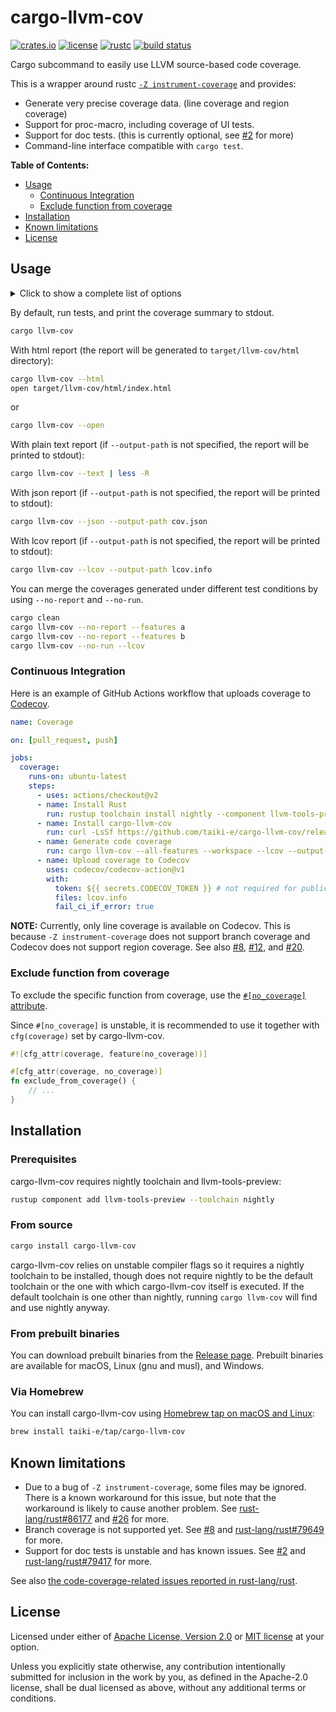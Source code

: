 # cargo-llvm-cov

[![crates.io](https://img.shields.io/crates/v/cargo-llvm-cov?style=flat-square&logo=rust)](https://crates.io/crates/cargo-llvm-cov)
[![license](https://img.shields.io/badge/license-Apache--2.0_OR_MIT-blue?style=flat-square)](#license)
[![rustc](https://img.shields.io/badge/rustc-stable-blue?style=flat-square&logo=rust)](https://www.rust-lang.org)
[![build status](https://img.shields.io/github/workflow/status/taiki-e/cargo-llvm-cov/CI/main?style=flat-square&logo=github)](https://github.com/taiki-e/cargo-llvm-cov/actions)

Cargo subcommand to easily use LLVM source-based code coverage.

This is a wrapper around rustc [`-Z instrument-coverage`][instrument-coverage] and provides:

- Generate very precise coverage data. (line coverage and region coverage)
- Support for proc-macro, including coverage of UI tests.
- Support for doc tests. (this is currently optional, see [#2] for more)
- Command-line interface compatible with `cargo test`.

**Table of Contents:**

- [Usage](#usage)
  - [Continuous Integration](#continuous-integration)
  - [Exclude function from coverage](#exclude-function-from-coverage)
- [Installation](#installation)
- [Known limitations](#known-limitations)
- [License](#license)

## Usage

<details>
<summary>Click to show a complete list of options</summary>

<!-- readme-long-help:start -->
```console
$ cargo llvm-cov --help
cargo-llvm-cov

Cargo subcommand to easily use LLVM source-based code coverage (-Z instrument-coverage).

Use -h for short descriptions and --help for more details.

USAGE:
    cargo llvm-cov [OPTIONS] [-- <ARGS>...]

ARGS:
    <ARGS>...
            Arguments for the test binary

OPTIONS:
    -h, --help
            Print help information

    -V, --version
            Print version information

        --json
            Export coverage data in "json" format

            If --output-path is not specified, the report will be printed to stdout.

            This internally calls `llvm-cov export -format=text`. See
            <https://llvm.org/docs/CommandGuide/llvm-cov.html#llvm-cov-export> for more.

        --lcov
            Export coverage data in "lcov" format

            If --output-path is not specified, the report will be printed to stdout.

            This internally calls `llvm-cov export -format=lcov`. See
            <https://llvm.org/docs/CommandGuide/llvm-cov.html#llvm-cov-export> for more.

        --text
            Generate coverage report in “text” format

            If --output-path or --output-dir is not specified, the report will be printed to stdout.

            This internally calls `llvm-cov show -format=text`. See
            <https://llvm.org/docs/CommandGuide/llvm-cov.html#llvm-cov-show> for more.

        --html
            Generate coverage report in "html" format

            If --output-dir is not specified, the report will be generated in `target/llvm-cov/html`
            directory.

            This internally calls `llvm-cov show -format=html`. See
            <https://llvm.org/docs/CommandGuide/llvm-cov.html#llvm-cov-show> for more.

        --open
            Generate coverage reports in "html" format and open them in a browser after the
            operation.

            See --html for more.

        --summary-only
            Export only summary information for each file in the coverage data

            This flag can only be used together with either --json or --lcov.

        --output-path <PATH>
            Specify a file to write coverage data into.

            This flag can only be used together with --json, --lcov, or --text. See --output-dir for
            --html and --open.

        --output-dir <DIRECTORY>
            Specify a directory to write coverage report into (default to `target/llvm-cov`).

            This flag can only be used together with --text, --html, or --open. See also --output-
            path.

        --ignore-filename-regex <PATTERN>
            Skip source code files with file paths that match the given regular expression

        --doctests
            Including doc tests (unstable)

            This flag is unstable. See <https://github.com/taiki-e/cargo-llvm-cov/issues/2> for
            more.

        --no-report
            Run tests, but don't generate coverage report

        --no-run
            Generate coverage report without running tests

        --no-fail-fast
            Run all tests regardless of failure

    -q, --quiet
            Display one character per test instead of one line

        --lib
            Test only this package's library unit tests

        --bin <NAME>...
            Test only the specified binary

        --bins
            Test all binaries

        --example <NAME>...
            Test only the specified example

        --examples
            Test all examples

        --test <NAME>...
            Test only the specified test target

        --tests
            Test all tests

        --bench <NAME>...
            Test only the specified bench target

        --benches
            Test all benches

        --all-targets
            Test all targets

        --doc
            Test only this library's documentation (unstable)

            This flag is unstable because it automatically enables --doctests flag. See
            <https://github.com/taiki-e/cargo-llvm-cov/issues/2> for more.

    -p, --package <SPEC>...
            Package to run tests for

        --workspace
            Test all packages in the workspace [aliases: all]

        --exclude <SPEC>...
            Exclude packages from the test

    -j, --jobs <N>
            Number of parallel jobs, defaults to # of CPUs

        --release
            Build artifacts in release mode, with optimizations

        --profile <PROFILE-NAME>
            Build artifacts with the specified profile

        --features <FEATURES>...
            Space or comma separated list of features to activate

        --all-features
            Activate all available features

        --no-default-features
            Do not activate the `default` feature

        --target <TRIPLE>
            Build for the target triple

            When this option is used, coverage for proc-macro and build script will not be displayed
            because cargo does not pass RUSTFLAGS to them.

        --manifest-path <PATH>
            Path to Cargo.toml

    -v, --verbose
            Use verbose output

            Use -vv (-vvv) to propagate verbosity to cargo.

        --color <WHEN>
            Coloring [possible values: auto, always, never]

        --frozen
            Require Cargo.lock and cache are up to date

        --locked
            Require Cargo.lock is up to date

        --offline
            Run without accessing the network

    -Z <FLAG>...
            Unstable (nightly-only) flags to Cargo
```
<!-- readme-long-help:end -->

</details>

By default, run tests, and print the coverage summary to stdout.

```sh
cargo llvm-cov
```

With html report (the report will be generated to `target/llvm-cov/html` directory):

```sh
cargo llvm-cov --html
open target/llvm-cov/html/index.html
```

or

```sh
cargo llvm-cov --open
```

With plain text report (if `--output-path` is not specified, the report will be printed to stdout):

```sh
cargo llvm-cov --text | less -R
```

With json report (if `--output-path` is not specified, the report will be printed to stdout):

```sh
cargo llvm-cov --json --output-path cov.json
```

With lcov report (if `--output-path` is not specified, the report will be printed to stdout):

```sh
cargo llvm-cov --lcov --output-path lcov.info
```

You can merge the coverages generated under different test conditions by using `--no-report` and `--no-run`.

```sh
cargo clean
cargo llvm-cov --no-report --features a
cargo llvm-cov --no-report --features b
cargo llvm-cov --no-run --lcov
```


### Continuous Integration

Here is an example of GitHub Actions workflow that uploads coverage to [Codecov].

```yaml
name: Coverage

on: [pull_request, push]

jobs:
  coverage:
    runs-on: ubuntu-latest
    steps:
      - uses: actions/checkout@v2
      - name: Install Rust
        run: rustup toolchain install nightly --component llvm-tools-preview
      - name: Install cargo-llvm-cov
        run: curl -LsSf https://github.com/taiki-e/cargo-llvm-cov/releases/latest/download/cargo-llvm-cov-x86_64-unknown-linux-gnu.tar.gz | tar xzf - -C ~/.cargo/bin
      - name: Generate code coverage
        run: cargo llvm-cov --all-features --workspace --lcov --output-path lcov.info
      - name: Upload coverage to Codecov
        uses: codecov/codecov-action@v1
        with:
          token: ${{ secrets.CODECOV_TOKEN }} # not required for public repos
          files: lcov.info
          fail_ci_if_error: true
```

**NOTE:** Currently, only line coverage is available on Codecov. This is because `-Z instrument-coverage` does not support branch coverage and Codecov does not support region coverage. See also [#8], [#12], and [#20].

### Exclude function from coverage

To exclude the specific function from coverage, use the [`#[no_coverage]` attribute][rust-lang/rust#84605].

Since `#[no_coverage]` is unstable, it is recommended to use it together with `cfg(coverage)` set by cargo-llvm-cov.

```rust
#![cfg_attr(coverage, feature(no_coverage))]

#[cfg_attr(coverage, no_coverage)]
fn exclude_from_coverage() {
    // ...
}
```

## Installation

<!-- omit in toc -->
### Prerequisites

cargo-llvm-cov requires nightly
toolchain and llvm-tools-preview:

```sh
rustup component add llvm-tools-preview --toolchain nightly
```

<!-- omit in toc -->
### From source

```sh
cargo install cargo-llvm-cov
```

cargo-llvm-cov relies on unstable compiler flags so it requires a nightly
toolchain to be installed, though does not require nightly to be the default
toolchain or the one with which cargo-llvm-cov itself is executed. If the default
toolchain is one other than nightly, running `cargo llvm-cov` will find and use
nightly anyway.

<!-- omit in toc -->
### From prebuilt binaries

You can download prebuilt binaries from the [Release page](https://github.com/taiki-e/cargo-llvm-cov/releases).
Prebuilt binaries are available for macOS, Linux (gnu and musl), and Windows.

<!-- omit in toc -->
### Via Homebrew

You can install cargo-llvm-cov using [Homebrew tap on macOS and Linux](https://github.com/taiki-e/homebrew-tap/blob/main/Formula/cargo-llvm-cov.rb):

```sh
brew install taiki-e/tap/cargo-llvm-cov
```

## Known limitations

- Due to a bug of `-Z instrument-coverage`, some files may be ignored. There is a known workaround for this issue, but note that the workaround is likely to cause another problem. See [rust-lang/rust#86177] and [#26] for more.
- Branch coverage is not supported yet. See [#8] and [rust-lang/rust#79649] for more.
- Support for doc tests is unstable and has known issues. See [#2] and [rust-lang/rust#79417] for more.

See also [the code-coverage-related issues reported in rust-lang/rust](https://github.com/rust-lang/rust/labels/A-code-coverage).

[#1]: https://github.com/taiki-e/cargo-llvm-cov/issues/1
[#2]: https://github.com/taiki-e/cargo-llvm-cov/issues/2
[#8]: https://github.com/taiki-e/cargo-llvm-cov/issues/8
[#12]: https://github.com/taiki-e/cargo-llvm-cov/issues/12
[#20]: https://github.com/taiki-e/cargo-llvm-cov/issues/20
[#26]: https://github.com/taiki-e/cargo-llvm-cov/issues/26
[codecov]: https://codecov.io
[instrument-coverage]: https://doc.rust-lang.org/nightly/unstable-book/compiler-flags/instrument-coverage.html
[rust-lang/rust#79417]: https://github.com/rust-lang/rust/issues/79417
[rust-lang/rust#79649]: https://github.com/rust-lang/rust/issues/79649
[rust-lang/rust#84605]: https://github.com/rust-lang/rust/issues/84605
[rust-lang/rust#86177]: https://github.com/rust-lang/rust/issues/86177

## License

Licensed under either of [Apache License, Version 2.0](LICENSE-APACHE) or
[MIT license](LICENSE-MIT) at your option.

Unless you explicitly state otherwise, any contribution intentionally submitted
for inclusion in the work by you, as defined in the Apache-2.0 license, shall
be dual licensed as above, without any additional terms or conditions.
